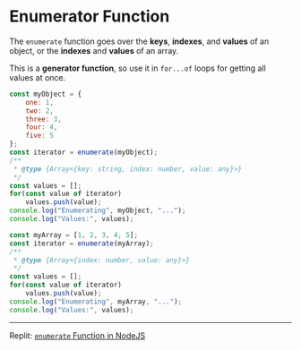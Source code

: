 # Enumerator Function
The `enumerate` function goes over the **keys**, **indexes**, and **values** of an object, or the **indexes** and **values** of an array.

This is a **generator function**, so use it in `for...of` loops for getting all values at once.

```js
const myObject = {
	one: 1,
	two: 2,
	three: 3,
	four: 4,
	five: 5
};
const iterator = enumerate(myObject);
/**
 * @type {Array<{key: string, index: number, value: any}>}
 */
const values = [];
for(const value of iterator)
	values.push(value);
console.log("Enumerating", myObject, "...");
console.log("Values:", values);
```
```js
const myArray = [1, 2, 3, 4, 5];
const iterator = enumerate(myArray);
/**
 * @type {Array<{index: number, value: any}>}
 */
const values = [];
for(const value of iterator)
	values.push(value);
console.log("Enumerating", myArray, "...");
console.log("Values:", values);
```

---

Replit: [`enumerate` Function in NodeJS](https://replit.com/@ChiZu1/enumerate-Function-in-NodeJS)
